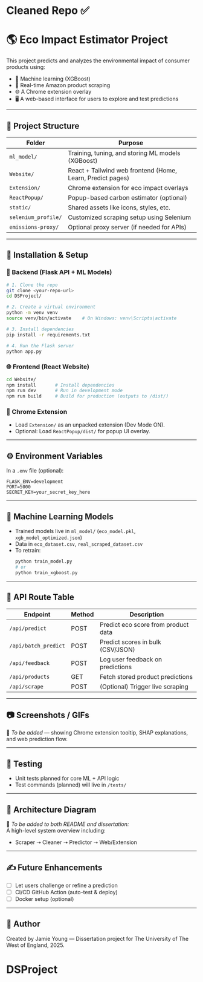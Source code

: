 # Cleaned Repo ✅

# 🌎 Eco Impact Estimator Project

This project predicts and analyzes the environmental impact of consumer products using:
- 🧠 Machine learning (XGBoost)
- 🔎 Real-time Amazon product scraping
- 🌐 A Chrome extension overlay
- 🖥️ A web-based interface for users to explore and test predictions

---

## 📁 Project Structure

| Folder | Purpose |
|--------|---------|
| `ml_model/`          | Training, tuning, and storing ML models (XGBoost) |
| `Website/`           | React + Tailwind web frontend (Home, Learn, Predict pages) |
| `Extension/`         | Chrome extension for eco impact overlays |
| `ReactPopup/`        | Popup-based carbon estimator (optional) |
| `static/`            | Shared assets like icons, styles, etc. |
| `selenium_profile/`  | Customized scraping setup using Selenium |
| `emissions-proxy/`   | Optional proxy server (if needed for APIs) |

---

## 🚀 Installation & Setup

### 🔧 Backend (Flask API + ML Models)

```bash
# 1. Clone the repo
git clone <your-repo-url>
cd DSProject/

# 2. Create a virtual environment
python -m venv venv
source venv/bin/activate    # On Windows: venv\Scripts\activate

# 3. Install dependencies
pip install -r requirements.txt

# 4. Run the Flask server
python app.py
```

### 🌐 Frontend (React Website)

```bash
cd Website/
npm install       # Install dependencies
npm run dev       # Run in development mode
npm run build     # Build for production (outputs to /dist/)
```

### 🧩 Chrome Extension

- Load `Extension/` as an unpacked extension (Dev Mode ON).
- Optional: Load `ReactPopup/dist/` for popup UI overlay.

---

## ⚙️ Environment Variables

In a `.env` file (optional):
```
FLASK_ENV=development
PORT=5000
SECRET_KEY=your_secret_key_here
```

---

## 🧠 Machine Learning Models

- Trained models live in `ml_model/` (`eco_model.pkl`, `xgb_model_optimized.json`)
- Data in `eco_dataset.csv`, `real_scraped_dataset.csv`
- To retrain:
  ```bash
  python train_model.py
  # or
  python train_xgboost.py
  ```

---

## 📡 API Route Table

| Endpoint               | Method | Description |
|------------------------|--------|-------------|
| `/api/predict`         | POST   | Predict eco score from product data |
| `/api/batch_predict`   | POST   | Predict scores in bulk (CSV/JSON) |
| `/api/feedback`        | POST   | Log user feedback on predictions |
| `/api/products`        | GET    | Fetch stored product predictions |
| `/api/scrape`          | POST   | (Optional) Trigger live scraping |

---

## 📷 Screenshots / GIFs

📌 *To be added* — showing Chrome extension tooltip, SHAP explanations, and web prediction flow.

---

## 🧪 Testing

- Unit tests planned for core ML + API logic
- Test commands (planned) will live in `/tests/`

---

## 🧱 Architecture Diagram

📌 *To be added to both README and dissertation:*  
A high-level system overview including:
- Scraper ➝ Cleaner ➝ Predictor ➝ Web/Extension

---

## ✍️ Future Enhancements

- [ ] Let users challenge or refine a prediction
- [ ] CI/CD GitHub Action (auto-test & deploy)
- [ ] Docker setup (optional)

---

## 👤 Author

Created by Jamie Young — Dissertation project for The University of The West of England, 2025.
# DSProject

